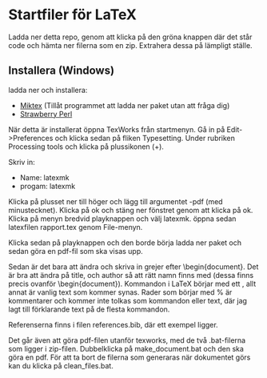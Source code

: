 # Startfiler för LaTeX

Ladda ner detta repo, genom att klicka på den gröna knappen där det står code
och hämta ner filerna som en zip. Extrahera dessa på lämpligt ställe.

## Installera (Windows)

ladda ner och installera:

* [Miktex](https://miktex.org/download) (Tillåt programmet att ladda ner paket utan att fråga dig)
* [Strawberry Perl](http://strawberryperl.com/)

När detta är installerat öppna TexWorks från startmenyn. Gå in på
Edit->Preferences och klicka sedan på fliken Typesetting. Under rubriken
Processing tools och klicka på plussikonen (+).

Skriv in:
- Name: latexmk
- progam: latexmk

Klicka på plusset ner till höger och lägg till argumentet -pdf (med
minustecknet). Klicka på ok och stäng ner fönstret genom att klicka på ok.
Klicka på menyn bredvid playknappen och välj latexmk. öppna sedan latexfilen
rapport.tex genom File-menyn.

Klicka sedan på playknappen och den borde börja
ladda ner paket och sedan göra en pdf-fil som ska visas upp.

Sedan är det bara att ändra och skriva in grejer efter \begin{document}. Det är
bra att ändra på title, och author så att rätt namn finns med (dessa finns
precis ovanför \begin{document}). Kommandon i LaTeX börjar med ett \, allt annat
är vanlig text som kommer synas. Rader som börjar med % är kommentarer och
kommer inte tolkas som kommandon eller text, där jag lagt till förklarande
text på de flesta kommandon.

Referenserna finns i filen references.bib, där ett exempel ligger.

Det går även att göra pdf-filen utanför texworks, med de två .bat-filerna som
ligger i zip-filen. Dubbelklicka på make_document.bat och den ska göra en pdf.
För att ta bort de filerna som generaras när dokumentet görs kan du klicka på
clean_files.bat.
